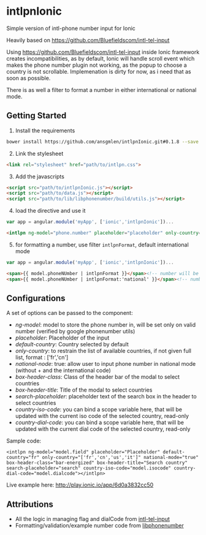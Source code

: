 # intlpnIonic
Simple version of intl-phone number input for Ionic

Heavily based on https://github.com/Bluefieldscom/intl-tel-input

Using https://github.com/Bluefieldscom/intl-tel-input inside Ionic framework creates incompatibilities, as by default, Ionic will handle scroll event which makes the phone number plugin not working, as the popup to choose a country is not scrollable.
Implemenation is dirty for now, as i need that as soon as possible.

There is as well a filter to format a number in either international or national mode.

## Getting Started
1. Install the requirements
 ```bash
 bower install https://github.com/ansgmlen/intlpnIonic.git#0.1.8 --save
 ```

2. Link the stylesheet
  ```html
  <link rel="stylesheet" href="path/to/intlpn.css">
  ```

3. Add the javascripts
  ```html
  <script src="path/to/intlpnIonic.js"></script>
  <script src="path/to/data.js"></script>
  <script src="path/to/lib/libphonenumber/build/utils.js"></script>
  ```

4. load the directive and use it
  ```js
  var app = angular.module('myApp', ['ionic','intlpnIonic'])...
  ```
  ```html
  <intlpn ng-model="phone.number" placeholder="placeholder" only-country="['us','fr']"></intlpn>
  ```

5. for formatting a number, use filter `intlpnFormat`, default international mode

  ```js
  var app = angular.module('myApp', ['ionic','intlpnIonic'])...
  ```
  ```html
  <span>{{ model.phoneNUmber | intlpnFormat }}</span><!-- number will be in internaional mode -->
  <span>{{ model.phoneNUmber | intlpnFormat:'national' }}</span><!-- number will be in national mode -->
  ```


## Configurations

A set of options can be passed to the component:
* _ng-model_: model to store the phone number in, will be set only on valid number (verified by google phonenumber utils)
* _placeholder_: Placeholder of the input
* _default-country_: Country selected by default
* _only-country_: to restrain the list of available countries, if not given full list, format : ['fr','cn']
* _national-node_: true: allow user to input phone number in national mode (without + and the international code)
* _box-header-class_: Class of the header bar of the modal to select countries
* _box-header-title_: Title of the modal to select countries
* _search-placeholder_: placeholder text of the search box in the header to select countries
* _country-iso-code_: you can bind a scope variable here, that will be updated with the current iso code of the selected country, read-only
* _country-dial-code_: you can bind a scope variable here, that will be updated with the current dial code of the selected country, read-only


Sample code:
```
<intlpn ng-model="model.field" placeholder="Placeholder" default-country="fr" only-country="['fr','cn','us','it']" national-mode="true" box-header-class="bar-energized" box-header-title="Search country" search-placeholder="search" country-iso-code="model.isocode" country-dial-code="model.dialcode"></intlpn>
```

Live example here: http://play.ionic.io/app/6d0a3832cc50

## Attributions
* All the logic in managing flag and dialCode from [intl-tel-input](https://github.com/Bluefieldscom/intl-tel-input)
* Formatting/validation/example number code from [libphonenumber](http://libphonenumber.googlecode.com)
